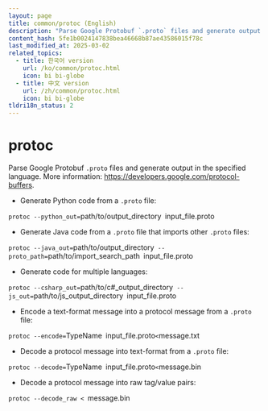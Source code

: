 ```yaml
---
layout: page
title: common/protoc (English)
description: "Parse Google Protobuf `.proto` files and generate output in the specified language."
content_hash: 5fe1b0024147838bea46668b87ae43586015f78c
last_modified_at: 2025-03-02
related_topics:
  - title: 한국어 version
    url: /ko/common/protoc.html
    icon: bi bi-globe
  - title: 中文 version
    url: /zh/common/protoc.html
    icon: bi bi-globe
tldri18n_status: 2
---
```

# protoc

Parse Google Protobuf `.proto` files and generate output in the specified language.
More information: <https://developers.google.com/protocol-buffers>.

- Generate Python code from a `.proto` file:

`protoc --python_out=`<span class="tldr-var badge badge-pill bg-dark-lm bg-white-dm text-white-lm text-dark-dm font-weight-bold">path/to/output_directory</span>` `<span class="tldr-var badge badge-pill bg-dark-lm bg-white-dm text-white-lm text-dark-dm font-weight-bold">input_file.proto</span>

- Generate Java code from a `.proto` file that imports other `.proto` files:

`protoc --java_out=`<span class="tldr-var badge badge-pill bg-dark-lm bg-white-dm text-white-lm text-dark-dm font-weight-bold">path/to/output_directory</span>` --proto_path=`<span class="tldr-var badge badge-pill bg-dark-lm bg-white-dm text-white-lm text-dark-dm font-weight-bold">path/to/import_search_path</span>` `<span class="tldr-var badge badge-pill bg-dark-lm bg-white-dm text-white-lm text-dark-dm font-weight-bold">input_file.proto</span>

- Generate code for multiple languages:

`protoc --csharp_out=`<span class="tldr-var badge badge-pill bg-dark-lm bg-white-dm text-white-lm text-dark-dm font-weight-bold">path/to/c#_output_directory</span>` --js_out=`<span class="tldr-var badge badge-pill bg-dark-lm bg-white-dm text-white-lm text-dark-dm font-weight-bold">path/to/js_output_directory</span>` `<span class="tldr-var badge badge-pill bg-dark-lm bg-white-dm text-white-lm text-dark-dm font-weight-bold">input_file.proto</span>

- Encode a text-format message into a protocol message from a `.proto` file:

`protoc --encode=`<span class="tldr-var badge badge-pill bg-dark-lm bg-white-dm text-white-lm text-dark-dm font-weight-bold">TypeName</span>` `<span class="tldr-var badge badge-pill bg-dark-lm bg-white-dm text-white-lm text-dark-dm font-weight-bold">input_file.proto</span>` < `<span class="tldr-var badge badge-pill bg-dark-lm bg-white-dm text-white-lm text-dark-dm font-weight-bold">message.txt</span>

- Decode a protocol message into text-format from a `.proto` file:

`protoc --decode=`<span class="tldr-var badge badge-pill bg-dark-lm bg-white-dm text-white-lm text-dark-dm font-weight-bold">TypeName</span>` `<span class="tldr-var badge badge-pill bg-dark-lm bg-white-dm text-white-lm text-dark-dm font-weight-bold">input_file.proto</span>` < `<span class="tldr-var badge badge-pill bg-dark-lm bg-white-dm text-white-lm text-dark-dm font-weight-bold">message.bin</span>

- Decode a protocol message into raw tag/value pairs:

`protoc --decode_raw < `<span class="tldr-var badge badge-pill bg-dark-lm bg-white-dm text-white-lm text-dark-dm font-weight-bold">message.bin</span>
